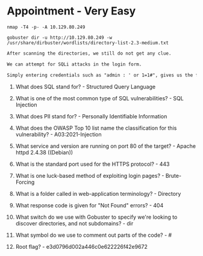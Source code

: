 # Appointment - Very Easy

```shell
nmap -T4 -p- -A 10.129.80.249

gobuster dir -u http://10.129.80.249 -w /usr/share/dirbuster/wordlists/directory-list-2.3-medium.txt
```

```markdown
After scanning the directories, we still do not get any clue.

We can attempt for SQLi attacks in the login form.

Simply entering credentials such as "admin : ' or 1=1#", gives us the flag.
```

1. What does SQL stand for? - Structured Query Language

2. What is one of the most common type of SQL vulnerabilities? - SQL Injection

3. What does PII stand for? - Personally Identifiable Information

4. What does the OWASP Top 10 list name the classification for this vulnerability? - A03:2021-Injection

5. What service and version are running on port 80 of the target? - Apache httpd 2.4.38 ((Debian))

6. What is the standard port used for the HTTPS protocol? - 443

7. What is one luck-based method of exploiting login pages? - Brute-Forcing

8. What is a folder called in web-application terminology? - Directory

9. What response code is given for "Not Found" errors? - 404

10. What switch do we use with Gobuster to specify we're looking to discover directories, and not subdomains? - dir

11. What symbol do we use to comment out parts of the code? - #

12. Root flag? - e3d0796d002a446c0e622226f42e9672
